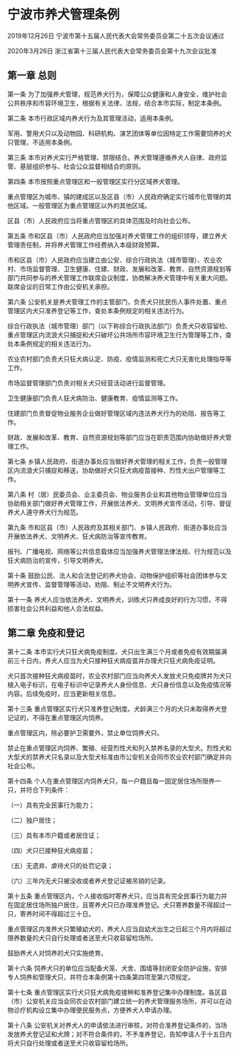 # 宁波市养犬管理条例

2019年12月26日 宁波市第十五届人民代表大会常务委员会第二十五次会议通过

2020年3月26日 浙江省第十三届人民代表大会常务委员会第十九次会议批准



## 第一章  总则

第一条 为了加强养犬管理，规范养犬行为，保障公众健康和人身安全，维护社会公共秩序和市容环境卫生，根据有关法律、法规，结合本市实际，制定本条例。

第二条 本市行政区域内养犬行为及其管理活动，适用本条例。

军用、警用犬只以及动物园、科研机构、演艺团体等单位因特定工作需要饲养的犬只管理，不适用本条例。

第三条 本市对养犬实行严格管理、禁限结合。养犬管理遵循养犬人自律、政府监管、基层组织参与、社会公众监督相结合的原则。

第四条 本市按照重点管理区和一般管理区实行分区域养犬管理。

重点管理区为城市、镇的建成区以及区县（市）人民政府确定实行城市化管理的其他区域。一般管理区为重点管理区以外的其他区域。

区县（市）人民政府应当将重点管理区的具体范围及时向社会公布。

第五条 市和区县（市）人民政府应当加强对养犬管理工作的组织领导，建立养犬管理责任制，并将养犬管理工作经费纳入本级财政预算。

市和区县（市）人民政府应当建立由公安、综合行政执法（城市管理）、农业农村、市场监督管理、卫生健康、住建、财政、发展和改革、教育、自然资源规划等部门共同参与的养犬管理工作联席会议制度，协商解决养犬管理中有关重大问题。联席会议的日常工作由公安机关承担。

第六条 公安机关是养犬管理工作的主管部门，负责犬只扰民伤人事件处置、重点管理区内犬只准养登记等工作，查处本条例规定的相关违法行为。

综合行政执法（城市管理）部门（以下称综合行政执法部门）负责犬只收容留检、重点管理区内流浪犬只捕捉和犬只破坏公共场所市容环境卫生行为管理等工作，查处本条例规定的相关违法行为。

农业农村部门负责犬只狂犬病认定、防疫、疫情监测和死亡犬只无害化处理指导等工作。

市场监督管理部门负责对相关犬只经营活动进行监督管理。

卫生健康部门负责人狂犬病防治、健康教育、疫情监测等工作。

住建部门负责督促物业服务企业做好管理区域内违法养犬行为的劝阻、报告等工作。

财政、发展和改革、教育、自然资源规划等部门应当在职责范围内协助做好养犬管理工作。

第七条 乡镇人民政府、街道办事处应当做好养犬管理的相关工作，负责一般管理区内流浪犬只捕捉和移送，协助做好犬只狂犬病疫苗接种、烈性犬出户管理等工作。

第八条 村（居）民委员会、业主委员会、物业服务企业和其他物业管理单位应当协助相关部门做好养犬管理工作，开展依法养犬、文明养犬宣传活动，引导、督促养犬人遵守养犬行为规范。

第九条 市和区县（市）人民政府及其相关部门、乡镇人民政府、街道办事处应当开展依法养犬、文明养犬、狂犬病防治等宣传教育。

报刊、广播电视、网络等公共信息载体应当加强养犬管理法律法规、行为规范以及狂犬病防治的宣传，引导文明养犬。

第十条 鼓励公民、法人和合法登记的养犬协会、动物保护组织等社会团体参与文明养犬宣传、监督管理等活动，劝阻、制止不文明养犬行为。

第十一条 养犬人应当依法养犬、文明养犬，训练犬只养成良好的行为习惯，不得损害社会公共利益和他人合法权益。

## 第二章  免疫和登记

第十二条 本市实行犬只狂犬病免疫制度。犬只出生满三个月或者免疫有效期届满前三十日内，养犬人应当为犬只接种狂犬病疫苗并办理犬只狂犬病免疫证明。

犬只首次接种狂犬病疫苗时，农业农村部门应当向养犬人发放犬只免疫牌并为犬只植入电子标识，在电子标识中记录养犬人身份信息、犬只身份信息以及免疫情况等内容。后续免疫时，应当更新相关信息。

第十三条 重点管理区实行犬只准养登记制度。犬龄满三个月的犬只未取得养犬登记证的，不得在重点管理区内饲养。

重点管理区内，除必要护卫需要外，禁止单位饲养犬只。

禁止在重点管理区内饲养、繁殖、经营烈性犬和列入禁养名录的大型犬。烈性犬和大型犬的禁养犬只名录以及大型犬标准由市公安机关会同市农业农村部门确定并向社会公布。

第十四条 个人在重点管理区内饲养犬只，每一户籍且每一固定居住场所限养一只，并符合下列条件：

（一）具有完全民事行为能力；

（二）独户居住；

（三）具有本市户籍或者居住证；

（四）犬只已接种狂犬病疫苗；

（五）无遗弃、虐待犬只的处罚记录；

（六）三年内无犬只被没收或者养犬登记证被吊销的记录。

第十五条 重点管理区内，个人接收临时寄养犬只，应当具有完全民事行为能力并在固定居住场所独户居住，且寄养犬只已办理准养登记。犬只寄养数量不得超过一只，寄养时间不得超过三十日。

重点管理区内准养犬只繁殖幼犬的，养犬人应当自幼犬出生之日起三个月内将超过限养数量的犬只自行处理或者送至犬只收容留检场所。

鼓励养犬人对饲养的犬只实施绝育。

第十六条 饲养犬只的单位应当配备犬笼、犬舍、围墙等封闭安全防护设施，安排专人饲养和管理犬只，并符合本条例第十四条第四项至第六项规定。

第十七条 重点管理区实行犬只狂犬病免疫接种和准养登记集中办理制度。各区县（市）公安机关应当会同农业农村部门建立统一的养犬管理服务场所，并可以在动物诊疗机构设立集中办理便民服务点，方便养犬人申请办理。

第十八条 公安机关对养犬人的申请依法进行审核，对符合准养登记条件的，当场发放养犬登记证和犬牌；对不符合条件的，不予准养登记，告知申请人于十五日内将犬只自行处理或者送至犬只收容留检场所。